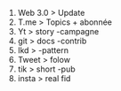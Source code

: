 1. Web 3.0 > Update
2. T.me > Topics + abonnée
2. Yt > story -campagne
2. git > docs -contrib
2. lkd > -pattern
2. Tweet > folow
2. tik > short -pub
2. insta > real fid